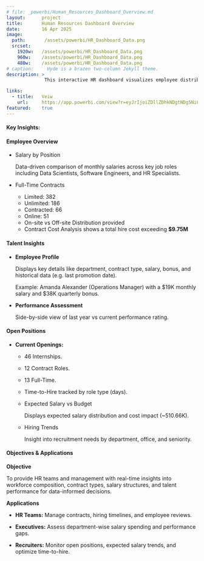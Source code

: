 ```yaml
---
# file: _powerbi/Human_Resources_Dashboard_Overview.md
layout:      project
title:       Human Resources Dashboard Overview
date:        16 Apr 2025
image:
  path:       /assets/powerbi/HR_Dashboard_Data.png
  srcset:
    1920w:   /assets/powerbi/HR_Dashboard_Data.png
    960w:    /assets/powerbi/HR_Dashboard_Data.png
    480w:    /assets/powerbi/HR_Dashboard_Data.png
# caption:     Hyde is a brazen two-column Jekyll theme.
description: >
              This interactive HR dashboard visualizes employee distribution, salary insights, talent assessments, and hiring activities. It empowers HR teams to track workforce metrics, optimize recruitment, and manage employee performance effectively. Dashboard layout inspired by **[DataTraining.io](https://datatraining.io)**.

links:
  - title:   Veiw
    url:     https://app.powerbi.com/view?r=eyJrIjoiZDllZDhkNDgtNDg5Ni00YjliLThlZGItOGQzOTRiY2Y1ZDFhIiwidCI6IjZiY2E4MzUxLTAxZDMtNDI1Mi04NWVhLWJkYThmOGQyMzViZCIsImMiOjl9
featured:    true
---
```




#### Key Insights:
#### Employee Overview

  - Salary by Position
  
    Data-driven comparison of monthly salaries across key job roles including Data Scientists, Software Engineers, and HR Specialists.

  - Full-Time Contracts
    - Limited: 382
    - Unlimited: 186
    - Contracted: 66
    - Online: 51
    - On-site vs Off-site Distribution provided
    - Contract Cost Analysis shows a total hire cost exceeding **$9.75M**

#### Talent Insights
- **Employee Profile** 
    
    Displays key details like department, contract type, salary, bonus, and historical data (e.g. last promotion date).
    
    Example: Amanda Alexander (Operations Manager) with a $19K monthly salary and $38K quarterly bonus.

- **Performance Assessment**

    Side-by-side view of last year vs current performance rating.

#### Open Positions

- **Current Openings:**
    - 46 Internships.
    - 12 Contract Roles.
    - 13 Full-Time.
    - Time-to-Hire tracked by role type (days).
    - Expected Salary vs Budget
      
      Displays expected salary distribution and cost impact (~510.66K).

    - Hiring Trends

      Insight into recruitment needs by department, office, and seniority.

#### Objectives & Applications

**Objective**

To provide HR teams and management with real-time insights into workforce composition, contract types, salary structures, and talent performance for data-informed decisions.

**Applications**

- **HR Teams:** Manage contracts, hiring timelines, and employee reviews.

- **Executives:** Assess department-wise salary spending and performance gaps.

- **Recruiters:** Monitor open positions, expected salary trends, and optimize time-to-hire.
